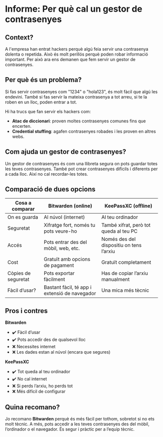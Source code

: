 # Informe: Per què cal un gestor de contrasenyes

## Context?

A l'empresa han entrat hackers perquè algú feia servir una contrasenya dolenta o repetida. Això és molt perillós perquè poden robar informació important. Per això ara ens demanen que fem servir un gestor de contrasenyes.

## Per què és un problema?

Si fas servir contrasenyes com "1234" o "hola123", és molt fàcil que algú les endevini. També si fas servir la mateixa contrasenya a tot arreu, si te la roben en un lloc, poden entrar a tot.

Hi ha trucs que fan servir els hackers com:

- **Atac de diccionari**: proven moltes contrasenyes comunes fins que encerten.
- **Credential stuffing**: agafen contrasenyes robades i les proven en altres webs.

## Com ajuda un gestor de contrasenyes?

Un gestor de contrasenyes és com una llibreta segura on pots guardar totes les teves contrasenyes. També pot crear contrasenyes difícils i diferents per a cada lloc. Així no cal recordar-les totes.

## Comparació de dues opcions

| Cosa a comparar         | Bitwarden (online)                          | KeePassXC (offline)                      |
|------------------------|---------------------------------------------|------------------------------------------|
| On es guarda            | Al núvol (internet)                         | Al teu ordinador                         |
| Seguretat               | Xifratge fort, només tu pots veure-ho       | També xifrat, però tot queda al teu PC   |
| Accés                   | Pots entrar des del mòbil, web, etc.        | Només des del dispositiu on tens l’arxiu |
| Cost                    | Gratuït amb opcions de pagament             | Gratuït completament                     |
| Còpies de seguretat     | Pots exportar fàcilment                     | Has de copiar l’arxiu manualment         |
| Fàcil d’usar?           | Bastant fàcil, té app i extensió de navegador | Una mica més tècnic                      |

## Pros i contres

**Bitwarden**
- ✔️ Fàcil d’usar
- ✔️ Pots accedir des de qualsevol lloc
- ❌ ​Necessites internet
- ❌ Les dades estan al núvol (encara que segures)

**KeePassXC**
- ✔️ Tot queda al teu ordinador
- ✔️ No cal internet
- ❌ Si perds l’arxiu, ho perds tot
- ❌ Més difícil de configurar

## Quina recomano?

Jo recomano **Bitwarden** perquè és més fàcil per tothom, sobretot si no ets molt tècnic. A més, pots accedir a les teves contrasenyes des del mòbil, l’ordinador o el navegador. És segur i pràctic per a l’equip tècnic.

